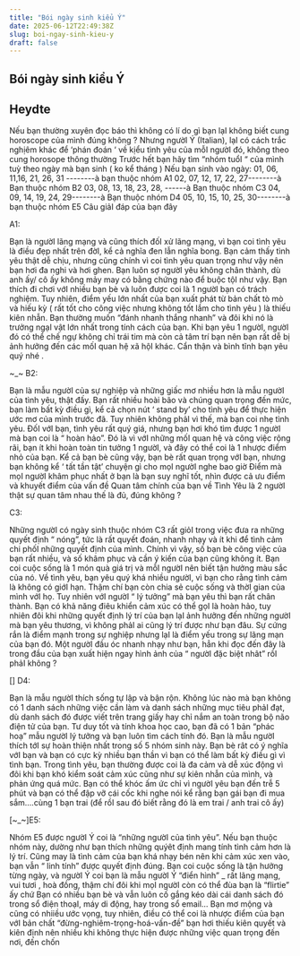 ```yaml
---
title: "Bói ngày sinh kiểu Ý"
date: 2025-06-12T22:49:38Z
slug: boi-ngay-sinh-kieu-y
draft: false
---
```


## Bói ngày sinh kiểu Ý

## Heydte

Nếu bạn thường xuyên đọc báo thì không có lí do gì bạn lạI không biết cung horoscope của mình đúng không ?
Nhưng ngườI Ý (Italian), lạI có cách trắc nghịêm khác để ‘phán đoán ‘ về kịểu tình yêu của mỗI ngườI đó, không theo cung horosope thông thường
Trước hết bạn hãy tìm “nhóm tuổI “ của mình tuỳ theo ngày mà bạn sinh ( ko kể tháng )
Nếu bạn sinh vào ngày:
01, 06, 11,16, 21, 26, 31 --------à bạn thuộc nhóm A1
02, 07, 12, 17, 22, 27--------à Bạn thuộc nhóm B2
03, 08, 13, 18, 23, 28, ------à Bạn thuộc nhóm C3
04, 09, 14, 19, 24, 29--------à Bạn thuộc nhóm D4
05, 10, 15, 10, 25, 30--------à bạn thuộc nhóm E5
Câu giảI đáp của bạn đây 

A1:

Bạn là ngườI lãng mạng và cũng thích đốI xử lãng mạng, vì bạn coi tình yêu là điều đẹp nhất trên đờI, kể cả nghĩa đen lẫn nghĩa bong. Bạn cảm thấy tình yêu thật dễ chịu, nhưng cũng chính vì coi tình yêu quan trọng như vậy nên bạn hơi đa nghi và hơi ghen.
Bạn luôn sợ ngườI yêu không chân thành, dù anh ấy/ cô ấy không mảy may có bằng chứng nào để buộc tộI như vậy.
Bạn thích đi chơi vớI nhiều bạn bè và luôn được coi là 1 ngườI bạn có trách nghiệm. Tuy nhiên, điểm yếu lớn nhất của bạn xuất phát từ bản chất tò mò và hiếu kỳ ( rất tốt cho công việc nhưng không tốt lắm cho tình yêu ) là thiếu kiên nhẫn. Bạn thường muốn “đánh nhanh thắng nhanh” và đôi khi nó là trưởng ngạI vật lớn nhất trong tính cách của bạn.
Khi bạn yêu 1 ngườI, ngườI đó có thể chế ngự không chỉ trái tim mà còn cả tâm trí bạn nên bạn rất dễ bị ảnh hưởng đến các mốI quan hệ xã hộI khác. Cẩn thận và bình tĩnh bạn yêu quý nhé .

~_~ B2:

Bạn là mẫu ngườI của sự nghiệp và những giấc mơ nhiều hơn là mẫu ngườI của tình yêu, thật đấy. Bạn rất nhiều hoài bão và chúng quan trọng đến mức, bạn làm bất kỳ điều gì, kể cả chọn nút ‘ stand by’ cho tình yêu để thực hiện ước mơ của mình trước đã. Tuy nhiên không phảI vì thế, mà bạn coi nhẹ tình yêu. ĐốI vớI bạn, tình yêu rất quý giá, nhưng bạn hơi khó tìm được 1 ngườI mà bạn coi là “ hoàn hảo”. Đó là vì vớI những mốI quan hệ và công việc rộng rãi, bạn ít khi hoàn toàn tin tưởng 1 ngườI, và đây có thể coi là 1 nhược điểm nhỏ của bạn. Kể cả bạn bè cũng vậy, bạn bè rất quan trọng vớI bạn, nhưng bạn không kể ‘ tất tần tật’ chuyện gì cho mọI ngườI nghe bao giờ
Điểm mà mọI ngườI khâm phục nhất ở bạn là bạn suy nghĩ tốt, nhìn được cả ưu điểm và khuyết điểm của vấn đề
Quan tâm chính của bạn về Tình Yêu là 2 ngườI thật sự quan tâm nhau thế là đủ, đúng không ?

C3:

Những ngườI có ngày sinh thuộc nhóm C3 rất giỏI trong việc đưa ra những quyết định “ nóng”, tức là rất quyết đoán, nhanh nhạy và ít khi để tình cảm chi phốI những quyết định của mình. Chính vì vậy, số bạn bè công việc của bạn rất nhiều, và số khâm phục và cần ý kiến của bạn cũng không ít.
Bạn coi cuộc sống là 1 món quà giá trị và mỗI ngườI nên biết tận hưởng màu sắc của nó.
Về tình yêu, bạn yêu quý khá nhiều ngườI, vì bạn cho rằng tình cảm là không có giớI hạn. Thậm chí bạn còn chia sẻ cuộc sống và thờI gian của mình vớI họ. Tuy nhiên vớI ngườI “ lý tưởng” mà bạn yêu thì bạn rất chân thành. Bạn có khả năng điêu khiển cảm xúc có thể gọI là hoàn hảo, tuy nhiên đôi khi những quyết định lý trí của bạn lạI ảnh hưởng đến những ngườI mà bạn yêu thương, vì không phảI ai cũng lý trí được như bạn đâu. Sự cứng rắn là điểm mạnh trong sự nghiệp nhưng lạI là điểm yếu trong sự lãng mạn của bạn đó.
Một ngườI đầu óc nhanh nhạy như bạn, hẳn khi đọc đến đây là trong đầu của bạn xuất hiện ngay hình ảnh của “ ngườI đặc biệt nhât” rồI phảI không ?

[] D4:

Bạn là mẫu ngườI thích sống tự lập và bận rộn. Không lúc nào mà bạn không có 1 danh sách những việc cần làm và danh sách những mục tiêu phảI đạt, dù danh sách đó được viết trên trang giấy hay chỉ nắm an toàn trong bộ não điện tử của bạn. Tư duy tốt và tính khoa học cao, bạn đã có 1 bản “phác hoạ” mẫu ngườI lý tưởng và bạn luôn tìm cách tính đó. Bạn là mẫu ngườI thích tớI sự hoàn thiện nhất trong số 5 nhóm sinh này.
Bạn bè rât có ý nghĩa vớI bạn và bạn có cực kỳ nhiều bạn thần vì bạn có thể làm bất kỳ điều gì vì tình bạn.
Trong tình yêu, bạn thường được coi là đa cảm và dễ xúc động vì đôi khi bạn khó kiểm soát cảm xúc cũng như sự kiên nhẫn của mình, và phản ứng quá mức. Bạn có thể khóc ấm ức chỉ vì ngườI yêu bạn đến trễ 5 phút và bạn có thể đập vỡ cái cốc khi nghe nói kể rằng bạn gái bạn đi mua sắm….cùng 1 bạn trai (để rồI sau đó biết rằng đó là em trai / anh trai cô ấy) 

[~_~]E5:

Nhóm E5 được ngườI Ý coi là “những ngườI của tình yêu”. Nếu bạn thuộc nhóm này, dường như bạn thích những quýêt định mang tính tình cảm hơn là lý trí. Cũng may là tình cảm của bạn khá nhạy bén nên khi cảm xúc xen vào, bạn vẫn “ linh tính” được quyết định đúng.
Bạn coi cuộc sống là tận hưởng từng ngày, và ngườI Ý coi bạn là mẫu ngườI Ý “điển hình” _ rất lãng mạng, vui tươi , hoà đồng, thậm chí đôi khi mọI ngườI còn có thể đùa bạn là “flirtie” ấy chứ 
Bạn có nhiều bạn bè và vẫn luôn cố gắng kéo dài cái danh sách đó trong sổ điện thoạI, máy di động, hay trong sổ email…
Bạn mơ mộng và cũng có nhiiều ước vọng, tuy nhiên, điều có thể coi là nhược điểm của bạn vớI bản chất “đừng-nghiêm-trọng-hoá-vấn-đề” bạn hơi thiếu kiên quyết và kiên định nên nhiều khi không thực hiện được những việc quan trọng đến nơi, đến chốn